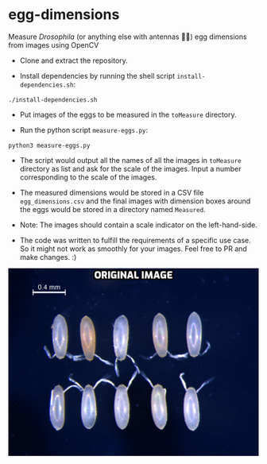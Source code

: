 # egg-dimensions

Measure *Drosophila* (or anything else with antennas :man_shrugging:) egg dimensions from images using OpenCV

* Clone and extract the repository.

* Install dependencies by running the shell script `install-dependencies.sh`:
```
./install-dependencies.sh
```
* Put images of the eggs to be measured in the `toMeasure` directory.

* Run the python script `measure-eggs.py`:
```
python3 measure-eggs.py
```

* The script would output all the names of all the images in `toMeasure` directory as list and ask for the scale of the images. Input a number corresponding to the scale of the images.

* The measured dimensions would be stored in a CSV file `egg_dimensions.csv` and the final images with dimension boxes around the eggs would be stored in a directory named `Measured`.

* Note: The images should contain a scale indicator on the left-hand-side.

* The code was written to fulfill the requirements of a specific use case. So it might not work as smoothly for your images. Feel free to PR and make changes. :)

![](Image_processing.gif)
